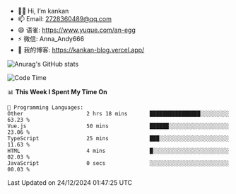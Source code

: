 - 👋🏻 Hi, I’m kankan
- 📫 Email: 2728360489@qq.com
- 😄 语雀: https://www.yuque.com/an-egg
- ⚡ 微信: Anna_Andy666
- 📖 我的博客: https://kankan-blog.vercel.app/

![Anurag's GitHub stats](https://github-readme-stats.vercel.app/api?username=kankan-web)

<!--START_SECTION:waka-->
![Code Time](http://img.shields.io/badge/Code%20Time-154%20hrs%2021%20mins-blue)

📊 **This Week I Spent My Time On** 

```text
💬 Programming Languages: 
Other                    2 hrs 18 mins       ████████████████░░░░░░░░░   63.23 % 
Vue.js                   50 mins             ██████░░░░░░░░░░░░░░░░░░░   23.06 % 
TypeScript               25 mins             ███░░░░░░░░░░░░░░░░░░░░░░   11.63 % 
HTML                     4 mins              █░░░░░░░░░░░░░░░░░░░░░░░░   02.03 % 
JavaScript               0 secs              ░░░░░░░░░░░░░░░░░░░░░░░░░   00.03 % 
```


 Last Updated on 24/12/2024 01:47:25 UTC
<!--END_SECTION:waka-->
